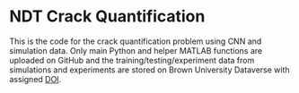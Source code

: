 # NDT Crack Quantification

This is the code for the crack quantification problem using CNN and simulation data. Only main Python and helper MATLAB functions are uploaded on GitHub and the training/testing/experiment data from simulations and experiments are stored on Brown University Dataverse with assigned [DOI](https://doi.org/10.7910/DVN/MY6IUS).
